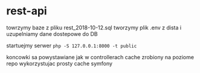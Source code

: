 # rest-api
towrzymy baze z pliku rest_2018-10-12.sql
tworzymy plik .env z dista i uzupelniamy dane dostepowe do DB

startuejmy serwer `php -S 127.0.0.1:8000 -t public`

koncowki sa powystawiane jak w controllerach
cache zrobiony na poziome repo wykorzystujac prosty cache symfony
